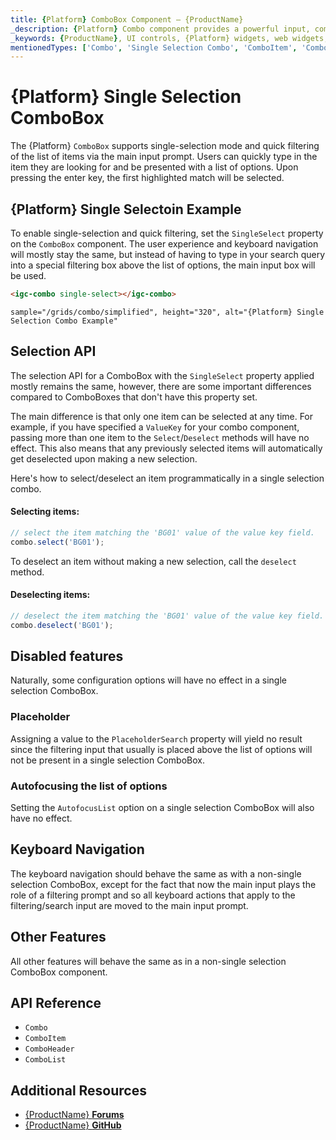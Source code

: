 ```yaml
---
title: {Platform} ComboBox Component – {ProductName}
_description: {Platform} Combo component provides a powerful input, combining features of the basic HTML input, select, filtering and custom drop-down lists. Try it for FREE
_keywords: {ProductName}, UI controls, {Platform} widgets, web widgets, UI widgets, {Platform}, Native {Platform} Components Suite, Native {Platform} Controls, Native {Platform} Components Library, {Platform} ComboBox component
mentionedTypes: ['Combo', 'Single Selection Combo', 'ComboItem', 'ComboHeader', 'ComboList']
---
```


# {Platform} Single Selection ComboBox

The {Platform} `ComboBox` supports single-selection mode and quick filtering of the list of items via the main input prompt. Users can quickly type in the item they are looking for and be presented with a list of options. Upon pressing the enter key, the first highlighted match will be selected.

## {Platform} Single Selectoin Example

To enable single-selection and quick filtering, set the `SingleSelect` property on the `ComboBox` component. The user experience and keyboard navigation will mostly stay the same, but instead of having to type in your search query into a special filtering box above the list of options, the main input box will be used.

```html
<igc-combo single-select></igc-combo>
```

`sample="/grids/combo/simplified", height="320", alt="{Platform} Single Selection Combo Example"`

<div class="divider--half"></div>

## Selection API

The selection API for a ComboBox with the `SingleSelect` property applied mostly remains the same, however, there are some important differences compared to ComboBoxes that don't have this property set.

The main difference is that only one item can be selected at any time. For example, if you have specified a `ValueKey` for your combo component, passing more than one item to the `Select`/`Deselect` methods will have no effect. This also means that any previously selected items will automatically get deselected upon making a new selection.

Here's how to select/deselect an item programmatically in a single selection combo.

#### Selecting items:

```ts
// select the item matching the 'BG01' value of the value key field.
combo.select('BG01');
```

To deselect an item without making a new selection, call the `deselect` method.

#### Deselecting items:

```ts
// deselect the item matching the 'BG01' value of the value key field.
combo.deselect('BG01');
```

## Disabled features

Naturally, some configuration options will have no effect in a single selection ComboBox.

### Placeholder

Assigning a value to the `PlaceholderSearch` property will yield no result since the filtering input that usually is placed above the list of options will not be present in a single selection ComboBox.

### Autofocusing the list of options

Setting the `AutofocusList` option on a single selection ComboBox will also have no effect.

## Keyboard Navigation

The keyboard navigation should behave the same as with a non-single selection ComboBox, except for the fact that now the main input plays the role of a filtering prompt and so all keyboard actions that apply to the filtering/search input are moved to the main input prompt.

## Other Features

All other features will behave the same as in a non-single selection ComboBox component.

## API Reference

* `Combo`
* `ComboItem`
* `ComboHeader`
* `ComboList`

## Additional Resources

* [{ProductName} **Forums**]({ForumsLink})
* [{ProductName} **GitHub**]({GithubLink})
